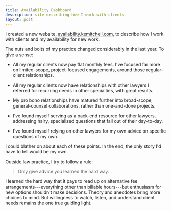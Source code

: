 ```yaml
---
title: Availability Dashboard
description: site describing how I work with clients
layout: post
---
```


I created a new website, [availability.kemitchell.com](https://availability.kemitchell.com), to describe how I work with clients and my availability for new work.

The nuts and bolts of my practice changed considerably in the last year.  To give a sense:

- All my regular clients now pay flat monthly fees.  I've focused far more on limited-scope, project-focused engagements, around those regular-client relationships.

- All my regular clients now have relationships with other lawyers I referred for recurring needs in other specialties, with great results.

- My pro bono relationships have matured further into broad-scope, general-counsel collaborations, rather than one-and-done projects.

- I've found myself serving as a back-end resource for other lawyers, addressing hairy, specialized questions that fall out of their day-to-day.

- I've found myself relying on other lawyers for my own advice on specific questions of my own.

I could blather on about each of these points.  In the end, the only story I'd have to tell would be my own.

Outside law practice, I try to follow a rule:

> Only give advice you learned the hard way.

I learned the hard way that it pays to read up on alternative fee arrangements---everything other than billable hours---but enthusiasm for new options shouldn't make decisions.  Theory and anecdotes bring more choices to mind.  But willingness to watch, listen, and understand client needs remains the one true guiding light.
